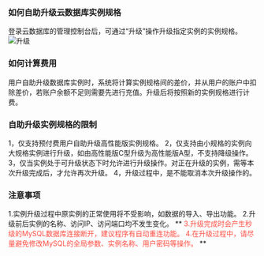 ### 如何自助升级云数据库实例规格
登录云数据库的管理控制台后，可通过“升级”操作升级指定实例的实例规格。
![升级](https://mccdn.qcloud.com/static/img/d7b59861436817bcc9a0be795c49b1ec/image.png)

### 如何计算费用
用户自助升级数据库实例时，系统将计算实例规格间的差价，并从用户的账户中扣除差价，若账户余额不足则需要先进行充值。升级后将按照新的实例规格进行计费。

### 自助升级实例规格的限制
1，仅支持预付费用户自助升级高性能版实例规格。
2，仅支持由小规格的实例向大规格实例进行升级，如由高性能版C型升级为高性能版A型，不支持降级操作。
3，仅当实例处于可升级状态下时允许进行升级操作。对正在升级的实例，需等本次升级完成后，才允许再次升级。
4，升级过程中，是不能取消本次升级操作的。

### 注意事项
1.实例升级过程中原实例的正常使用将不受影响，如数据的导入、导出功能。
2.升级前后实例的名称、访问IP、访问端口均不发生变化。
** <font color="#FE4C40">3.升级完成时会产生秒级的MySQL数据库连接断开，建议程序有自动重连功能。
4.在升级过程中，请尽量避免修改MySQL的全局参数、实例名称、用户密码等操作。</font> **